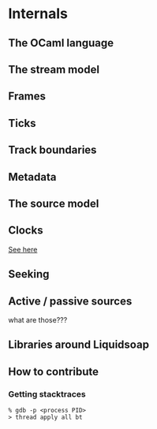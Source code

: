 Internals
=========

The OCaml language
------------------

The stream model
----------------
## Frames

## Ticks

## Track boundaries

## Metadata

The source model
----------------
## Clocks

[See here](https://github.com/savonet/liquidsoap/issues/288)

## Seeking

## Active / passive sources

what are those???

Libraries around Liquidsoap
---------------------------

How to contribute
-----------------

### Getting stacktraces

```
% gdb -p <process PID>
> thread apply all bt
```
